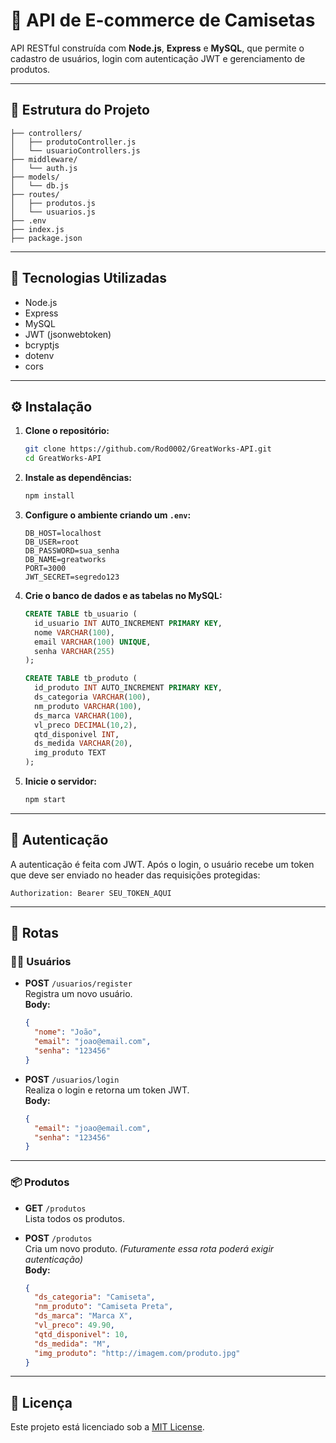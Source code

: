 
# 🛒 API de E-commerce de Camisetas

API RESTful construída com **Node.js**, **Express** e **MySQL**, que permite o cadastro de usuários, login com autenticação JWT e gerenciamento de produtos.

---

## 📁 Estrutura do Projeto

```
├── controllers/
│   ├── produtoController.js
│   └── usuarioControllers.js
├── middleware/
│   └── auth.js
├── models/
│   └── db.js
├── routes/
│   ├── produtos.js
│   └── usuarios.js
├── .env
├── index.js
├── package.json
```

---

## 🚀 Tecnologias Utilizadas

- Node.js
- Express
- MySQL
- JWT (jsonwebtoken)
- bcryptjs
- dotenv
- cors

---

## ⚙️ Instalação

1. **Clone o repositório:**
   ```bash
   git clone https://github.com/Rod0002/GreatWorks-API.git
   cd GreatWorks-API
   ```

2. **Instale as dependências:**
   ```bash
   npm install
   ```

3. **Configure o ambiente criando um `.env`:**
   ```env
   DB_HOST=localhost
   DB_USER=root
   DB_PASSWORD=sua_senha
   DB_NAME=greatworks
   PORT=3000
   JWT_SECRET=segredo123
   ```

4. **Crie o banco de dados e as tabelas no MySQL:**
   ```sql
   CREATE TABLE tb_usuario (
     id_usuario INT AUTO_INCREMENT PRIMARY KEY,
     nome VARCHAR(100),
     email VARCHAR(100) UNIQUE,
     senha VARCHAR(255)
   );

   CREATE TABLE tb_produto (
     id_produto INT AUTO_INCREMENT PRIMARY KEY,
     ds_categoria VARCHAR(100),
     nm_produto VARCHAR(100),
     ds_marca VARCHAR(100),
     vl_preco DECIMAL(10,2),
     qtd_disponivel INT,
     ds_medida VARCHAR(20),
     img_produto TEXT
   );
   ```

5. **Inicie o servidor:**
   ```bash
   npm start
   ```

---

## 🔐 Autenticação

A autenticação é feita com JWT. Após o login, o usuário recebe um token que deve ser enviado no header das requisições protegidas:

```
Authorization: Bearer SEU_TOKEN_AQUI
```

---

## 📌 Rotas

### 🧑‍💻 Usuários

- **POST** `/usuarios/register`  
  Registra um novo usuário.  
  **Body:**
  ```json
  {
    "nome": "João",
    "email": "joao@email.com",
    "senha": "123456"
  }
  ```

- **POST** `/usuarios/login`  
  Realiza o login e retorna um token JWT.  
  **Body:**
  ```json
  {
    "email": "joao@email.com",
    "senha": "123456"
  }
  ```

---

### 📦 Produtos

- **GET** `/produtos`  
  Lista todos os produtos.

- **POST** `/produtos`  
  Cria um novo produto. *(Futuramente essa rota poderá exigir autenticação)*  
  **Body:**
  ```json
  {
    "ds_categoria": "Camiseta",
    "nm_produto": "Camiseta Preta",
    "ds_marca": "Marca X",
    "vl_preco": 49.90,
    "qtd_disponivel": 10,
    "ds_medida": "M",
    "img_produto": "http://imagem.com/produto.jpg"
  }
  ```

---

## 📝 Licença

Este projeto está licenciado sob a [MIT License](LICENSE).

